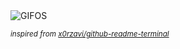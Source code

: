 <div align="justify">
<picture>
    <source media="(prefers-color-scheme: dark)" srcset="https://i.ibb.co/bvsDqk7/output-gif.gif">
    <source media="(prefers-color-scheme: light)" srcset="https://i.ibb.co/bvsDqk7/output-gif.gif">
    <img alt="GIFOS" src="https://i.ibb.co/bvsDqk7/output-gif.gif">
</picture>

<sub><i>inspired from [x0rzavi/github-readme-terminal](https://github.com/x0rzavi/github-readme-terminal)</i></sub>

</div>

<!-- Image deletion URL: https://ibb.co/3FpQGnk/5131fe53b68ef5a8af35c61e65afca87 -->